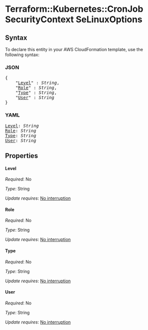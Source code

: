 # Terraform::Kubernetes::CronJob SecurityContext SeLinuxOptions

## Syntax

To declare this entity in your AWS CloudFormation template, use the following syntax:

### JSON

<pre>
{
    "<a href="#level" title="Level">Level</a>" : <i>String</i>,
    "<a href="#role" title="Role">Role</a>" : <i>String</i>,
    "<a href="#type" title="Type">Type</a>" : <i>String</i>,
    "<a href="#user" title="User">User</a>" : <i>String</i>
}
</pre>

### YAML

<pre>
<a href="#level" title="Level">Level</a>: <i>String</i>
<a href="#role" title="Role">Role</a>: <i>String</i>
<a href="#type" title="Type">Type</a>: <i>String</i>
<a href="#user" title="User">User</a>: <i>String</i>
</pre>

## Properties

#### Level

_Required_: No

_Type_: String

_Update requires_: [No interruption](https://docs.aws.amazon.com/AWSCloudFormation/latest/UserGuide/using-cfn-updating-stacks-update-behaviors.html#update-no-interrupt)

#### Role

_Required_: No

_Type_: String

_Update requires_: [No interruption](https://docs.aws.amazon.com/AWSCloudFormation/latest/UserGuide/using-cfn-updating-stacks-update-behaviors.html#update-no-interrupt)

#### Type

_Required_: No

_Type_: String

_Update requires_: [No interruption](https://docs.aws.amazon.com/AWSCloudFormation/latest/UserGuide/using-cfn-updating-stacks-update-behaviors.html#update-no-interrupt)

#### User

_Required_: No

_Type_: String

_Update requires_: [No interruption](https://docs.aws.amazon.com/AWSCloudFormation/latest/UserGuide/using-cfn-updating-stacks-update-behaviors.html#update-no-interrupt)

